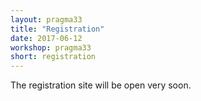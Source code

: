 ```yaml
---
layout: pragma33
title: "Registration"
date: 2017-06-12
workshop: pragma33
short: registration
---
```


The registration site will be open very soon.

